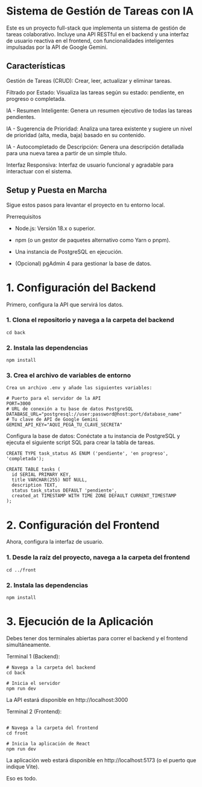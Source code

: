 # Sistema de Gestión de Tareas con IA
Este es un proyecto full-stack que implementa un sistema de gestión de tareas colaborativo. Incluye una API RESTful en el backend y una interfaz de usuario reactiva en el frontend, con funcionalidades inteligentes impulsadas por la API de Google Gemini.

## Características
Gestión de Tareas (CRUD): Crear, leer, actualizar y eliminar tareas.

Filtrado por Estado: Visualiza las tareas según su estado: pendiente, en progreso o completada.

IA - Resumen Inteligente: Genera un resumen ejecutivo de todas las tareas pendientes.

IA - Sugerencia de Prioridad: Analiza una tarea existente y sugiere un nivel de prioridad (alta, media, baja) basado en su contenido.

IA - Autocompletado de Descripción: Genera una descripción detallada para una nueva tarea a partir de un simple título.

Interfaz Responsiva: Interfaz de usuario funcional y agradable para interactuar con el sistema.


## Setup y Puesta en Marcha

Sigue estos pasos para levantar el proyecto en tu entorno local.

Prerrequisitos
- Node.js: Versión 18.x o superior.

- npm (o un gestor de paquetes alternativo como Yarn o pnpm).

- Una instancia de PostgreSQL en ejecución.

- (Opcional) pgAdmin 4 para gestionar la base de datos.

# 1. Configuración del Backend

Primero, configura la API que servirá los datos.

### 1. Clona el repositorio y navega a la carpeta del backend
```
cd back
```
### 2. Instala las dependencias
```
npm install
```
### 3. Crea el archivo de variables de entorno
```
Crea un archivo .env y añade las siguientes variables:
```

```
# Puerto para el servidor de la API
PORT=3000
# URL de conexión a tu base de datos PostgreSQL
DATABASE_URL="postgresql://user:password@host:port/database_name"
# Tu clave de API de Google Gemini
GEMINI_API_KEY="AQUI_PEGA_TU_CLAVE_SECRETA"
```

Configura la base de datos: Conéctate a tu instancia de PostgreSQL y ejecuta el siguiente script SQL para crear la tabla de tareas.
```
CREATE TYPE task_status AS ENUM ('pendiente', 'en progreso', 'completada');

CREATE TABLE tasks (
  id SERIAL PRIMARY KEY,
  title VARCHAR(255) NOT NULL,
  description TEXT,
  status task_status DEFAULT 'pendiente',
  created_at TIMESTAMP WITH TIME ZONE DEFAULT CURRENT_TIMESTAMP
);
```

# 2. Configuración del Frontend
Ahora, configura la interfaz de usuario.



### 1. Desde la raíz del proyecto, navega a la carpeta del frontend
```
cd ../front
```

### 2. Instala las dependencias
```
npm install
```
# 3. Ejecución de la Aplicación
Debes tener dos terminales abiertas para correr el backend y el frontend simultáneamente.

Terminal 1 (Backend):

```
# Navega a la carpeta del backend
cd back

# Inicia el servidor
npm run dev
```
La API estará disponible en http://localhost:3000

Terminal 2 (Frontend):

```

# Navega a la carpeta del frontend
cd front

# Inicia la aplicación de React
npm run dev
```
La aplicación web estará disponible en http://localhost:5173 (o el puerto que indique Vite).

Eso es todo.
